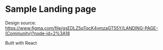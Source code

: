 # Sample Landing page

Design source: https://www.figma.com/file/gsEDLZ5qTqcK4vmzaGT55Y/LANDING-PAGE-(Community)?node-id=2%3A18


Built with React

